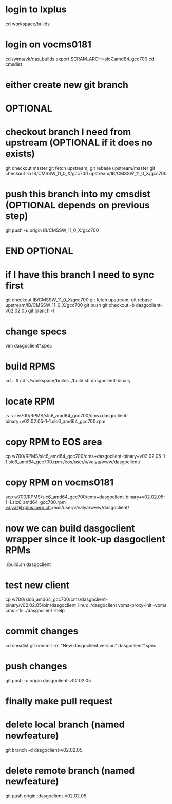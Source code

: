 # login to lxplus
cd workspace/builds
# login on vocms0181
cd /wma/vk/das_builds
export SCRAM_ARCH=slc7_amd64_gcc700
cd cmsdist
# either create new git branch

# OPTIONAL
# checkout branch I need from upstream (OPTIONAL if it does no exists)
git checkout master
git fetch upstream; git rebase upstream/master
git checkout -b IB/CMSSW_11_0_X/gcc700 upstream/IB/CMSSW_11_0_X/gcc700
# push this branch into my cmsdist (OPTIONAL depends on previous step)
git push -u origin IB/CMSSW_11_0_X/gcc700
# END  OPTIONAL

# if I have this branch I need to sync first
git checkout IB/CMSSW_11_0_X/gcc700
git fetch upstream; git rebase upstream/IB/CMSSW_11_0_X/gcc700
git push
git checkout -b dasgoclient-v02.02.05
git branch -l

# change specs
vim dasgoclient*.spec

# build RPMS
cd .. # cd ~/workspace/builds
./build.sh dasgoclient-binary

# locate RPM
ls -al w700/RPMS/slc6_amd64_gcc700/cms+dasgoclient-binary+v02.02.05-1-1.slc6_amd64_gcc700.rpm

# copy RPM to EOS area
cp w700/RPMS/slc6_amd64_gcc700/cms+dasgoclient-binary+v02.02.05-1-1.slc6_amd64_gcc700.rpm /eos/user/v/valya/www/dasgoclient/
# copy RPM on vocms0181
scp w700/RPMS/slc6_amd64_gcc700/cms+dasgoclient-binary+v02.02.05-1-1.slc6_amd64_gcc700.rpm valya@lxplus.cern.ch:/eos/user/v/valya/www/dasgoclient/


# now we can build dasgoclient wrapper since it look-up dasgoclient RPMs
./build.sh dasgoclient

# test new client
cp w700/slc6_amd64_gcc700/cms/dasgoclient-binary/v02.02.05/bin/dasgoclient_linux ./dasgoclient
voms-proxy-init -voms cms -rfc
./dasgoclient -help

# commit changes
cd cmsdist
git commit -m "New dasgoclient version" dasgoclient*.spec

# push changes
git push -u origin dasgoclient-v02.02.05

# finally make pull request

# delete local branch (named newfeature)
git branch -d dasgoclient-v02.02.05
# delete remote branch (named newfeature)
git push origin :dasgoclient-v02.02.05
